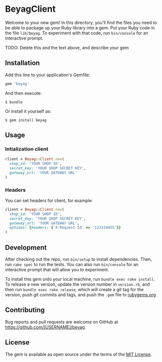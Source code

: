# BeyagClient

Welcome to your new gem! In this directory, you'll find the files you need to be able to package up your Ruby library into a gem. Put your Ruby code in the file `lib/beyag`. To experiment with that code, run `bin/console` for an interactive prompt.

TODO: Delete this and the text above, and describe your gem

## Installation

Add this line to your application's Gemfile:

```ruby
gem 'beyag'
```

And then execute:

    $ bundle

Or install it yourself as:

    $ gem install beyag

## Usage

### Intialization client

``` ruby
client = Beyag::Client.new(
  shop_id: 'YOUR SHOP ID',
  secret_key: 'YOUR SHOP SECRET KEY',
  gateway_url: 'YOUR GATEWAY URL'
)
```

### Headers

You can set headers for client, for example:

``` ruby
client = Beyag::Client.new(
  shop_id: 'YOUR SHOP ID',
  secret_key: 'YOUR SHOP SECRET KEY',
  gateway_url: 'YOUR GATEWAY URL',
  options: {headers: {'X-Request-Id' => '123334455'}}
)
```

## Development

After checking out the repo, run `bin/setup` to install dependencies. Then, run `rake spec` to run the tests. You can also run `bin/console` for an interactive prompt that will allow you to experiment.

To install this gem onto your local machine, run `bundle exec rake install`. To release a new version, update the version number in `version.rb`, and then run `bundle exec rake release`, which will create a git tag for the version, push git commits and tags, and push the `.gem` file to [rubygems.org](https://rubygems.org).

## Contributing

Bug reports and pull requests are welcome on GitHub at https://github.com/[USERNAME]/beyag.


## License

The gem is available as open source under the terms of the [MIT License](http://opensource.org/licenses/MIT).
